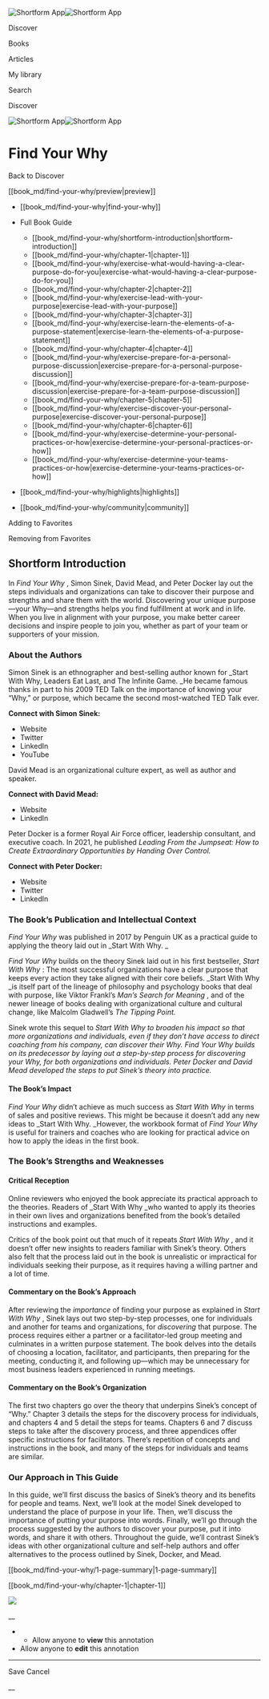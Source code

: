 ![Shortform App](/img/logo.36a2399e.svg)![Shortform App](/img/logo-dark.70c1b072.svg)

Discover

Books

Articles

My library

Search

Discover

![Shortform App](/img/logo.36a2399e.svg)![Shortform App](/img/logo-dark.70c1b072.svg)

# Find Your Why

Back to Discover

[[book_md/find-your-why/preview|preview]]

  * [[book_md/find-your-why|find-your-why]]
  * Full Book Guide

    * [[book_md/find-your-why/shortform-introduction|shortform-introduction]]
    * [[book_md/find-your-why/chapter-1|chapter-1]]
    * [[book_md/find-your-why/exercise-what-would-having-a-clear-purpose-do-for-you|exercise-what-would-having-a-clear-purpose-do-for-you]]
    * [[book_md/find-your-why/chapter-2|chapter-2]]
    * [[book_md/find-your-why/exercise-lead-with-your-purpose|exercise-lead-with-your-purpose]]
    * [[book_md/find-your-why/chapter-3|chapter-3]]
    * [[book_md/find-your-why/exercise-learn-the-elements-of-a-purpose-statement|exercise-learn-the-elements-of-a-purpose-statement]]
    * [[book_md/find-your-why/chapter-4|chapter-4]]
    * [[book_md/find-your-why/exercise-prepare-for-a-personal-purpose-discussion|exercise-prepare-for-a-personal-purpose-discussion]]
    * [[book_md/find-your-why/exercise-prepare-for-a-team-purpose-discussion|exercise-prepare-for-a-team-purpose-discussion]]
    * [[book_md/find-your-why/chapter-5|chapter-5]]
    * [[book_md/find-your-why/exercise-discover-your-personal-purpose|exercise-discover-your-personal-purpose]]
    * [[book_md/find-your-why/chapter-6|chapter-6]]
    * [[book_md/find-your-why/exercise-determine-your-personal-practices-or-how|exercise-determine-your-personal-practices-or-how]]
    * [[book_md/find-your-why/exercise-determine-your-teams-practices-or-how|exercise-determine-your-teams-practices-or-how]]
  * [[book_md/find-your-why/highlights|highlights]]
  * [[book_md/find-your-why/community|community]]



Adding to Favorites 

Removing from Favorites 

## Shortform Introduction

In _Find Your Why_ , Simon Sinek, David Mead, and Peter Docker lay out the steps individuals and organizations can take to discover their purpose and strengths and share them with the world. Discovering your unique purpose—your Why—and strengths helps you find fulfillment at work and in life. When you live in alignment with your purpose, you make better career decisions and inspire people to join you, whether as part of your team or supporters of your mission.

### About the Authors

Simon Sinek is an ethnographer and best-selling author known for _Start With Why, Leaders Eat Last, and The Infinite Game. _He became famous thanks in part to his 2009 TED Talk on the importance of knowing your “Why,” or purpose, which became the second most-watched TED Talk ever.

**Connect with Simon Sinek:**

  * Website
  * Twitter
  * LinkedIn
  * YouTube



David Mead is an organizational culture expert, as well as author and speaker.

**Connect with David Mead:**

  * Website
  * LinkedIn



Peter Docker is a former Royal Air Force officer, leadership consultant, and executive coach. In 2021, he published _Leading From the Jumpseat: How to Create Extraordinary Opportunities by Handing Over Control._

**Connect with Peter Docker:**

  * Website
  * Twitter
  * LinkedIn



### The Book’s Publication and Intellectual Context

_Find Your Why_ was published in 2017 by Penguin UK as a practical guide to applying the theory laid out in _Start With Why. _

_Find Your Why_ builds on the theory Sinek laid out in his first bestseller, _Start With Why_ : The most successful organizations have a clear purpose that keeps every action they take aligned with their core beliefs. _Start With Why _is itself part of the lineage of philosophy and psychology books that deal with purpose, like Viktor Frankl’s _Man’s Search for Meaning_ , and of the newer lineage of books dealing with organizational culture and cultural change, like Malcolm Gladwell’s _The Tipping Point._

Sinek wrote this sequel to _Start With Why _to broaden his impact so that more organizations and individuals, even if they don’t have access to direct coaching from his company, can discover their Why. _Find Your Why_ builds on its predecessor by laying out a step-by-step process for discovering your Why, for both organizations and individuals. Peter Docker and David Mead developed the steps to put Sinek’s theory into practice.__

#### The Book’s Impact

_Find Your Why_ didn’t achieve as much success as _Start With Why_ in terms of sales and positive reviews. This might be because it doesn’t add any new ideas to _Start With Why. _However, the workbook format of _Find Your Why_ is useful for trainers and coaches who are looking for practical advice on how to apply the ideas in the first book.

### The Book’s Strengths and Weaknesses

#### Critical Reception

Online reviewers who enjoyed the book appreciate its practical approach to the theories. Readers of _Start With Why _who wanted to apply its theories in their own lives and organizations benefited from the book’s detailed instructions and examples.

Critics of the book point out that much of it repeats _Start With Why_ , and it doesn’t offer new insights to readers familiar with Sinek’s theory. Others also felt that the process laid out in the book is unrealistic or impractical for individuals seeking their purpose, as it requires having a willing partner and a lot of time.

#### Commentary on the Book’s Approach

After reviewing the _importance_ of finding your purpose as explained in _Start With Why_ , Sinek lays out two step-by-step processes, one for individuals and another for teams and organizations, for _discovering_ that purpose. The process requires either a partner or a facilitator-led group meeting and culminates in a written purpose statement. The book delves into the details of choosing a location, facilitator, and participants, then preparing for the meeting, conducting it, and following up—which may be unnecessary for most business leaders experienced in running meetings.

#### Commentary on the Book’s Organization

The first two chapters go over the theory that underpins Sinek’s concept of “Why.” Chapter 3 details the steps for the discovery process for individuals, and chapters 4 and 5 detail the steps for teams. Chapters 6 and 7 discuss steps to take after the discovery process, and three appendices offer specific instructions for facilitators. There’s repetition of concepts and instructions in the book, and many of the steps for individuals and teams are similar.

### Our Approach in This Guide

In this guide, we’ll first discuss the basics of Sinek’s theory and its benefits for people and teams. Next, we’ll look at the model Sinek developed to understand the place of purpose in your life. Then, we’ll discuss the importance of putting your purpose into words. Finally, we’ll go through the process suggested by the authors to discover your purpose, put it into words, and share it with others. Throughout the guide, we’ll contrast Sinek’s ideas with other organizational culture and self-help authors and offer alternatives to the process outlined by Sinek, Docker, and Mead.

[[book_md/find-your-why/1-page-summary|1-page-summary]]

[[book_md/find-your-why/chapter-1|chapter-1]]

![](https://bat.bing.com/action/0?ti=56018282&Ver=2&mid=68a6d34a-c0ea-4e04-b32e-37bba8cd8526&sid=49fff5b0636c11eeb9c611038afc8668&vid=4a005010636c11ee80c703d4c4a7acd5&vids=0&msclkid=N&pi=0&lg=en-US&sw=800&sh=600&sc=24&nwd=1&tl=Shortform%20%7C%20Book&p=https%3A%2F%2Fwww.shortform.com%2Fapp%2Fbook%2Ffind-your-why%2Fshortform-introduction&r=&lt=422&evt=pageLoad&sv=1&rn=343103)

__

  *   * Allow anyone to **view** this annotation
  * Allow anyone to **edit** this annotation



* * *

Save Cancel

__



